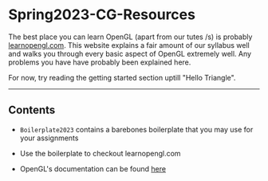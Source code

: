 # Spring2023-CG-Resources

The best place you can learn OpenGL (apart from our tutes /s) is probably [learnopengl.com](learnopengl.com). This website explains a fair amount of our syllabus well and walks you through every basic aspect of OpenGL extremely well. Any problems you have have probably been explained here.

For now, try reading the getting started section uptill "Hello Triangle".

<hr>

## Contents 

- `Boilerplate2023` contains a barebones boilerplate that you may use for your assignments

- Use the boilerplate to checkout learnopengl.com

- OpenGL's documentation can be found [here](https://docs.gl)
